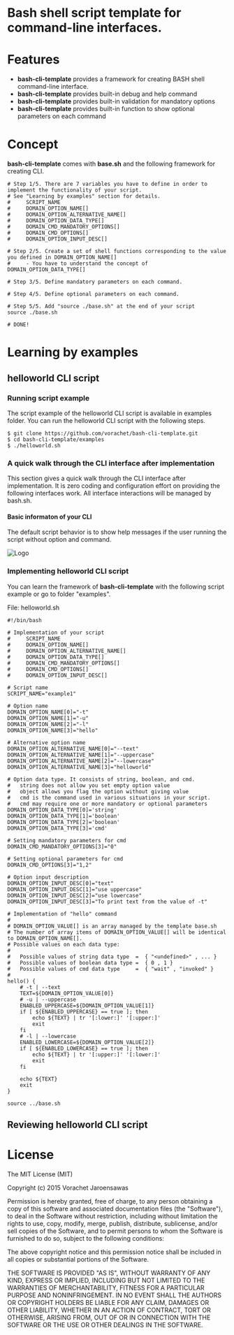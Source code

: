 
# Bash shell script template for command-line interfaces.

# Features

 * **bash-cli-template** provides a framework for creating BASH shell command-line interface.
 * **bash-cli-template** provides built-in debug and help command
 * **bash-cli-template** provides built-in validation for mandatory options 
 * **bash-cli-template** provides built-in function to show optional parameters on each command 

# Concept 

**bash-cli-template** comes with **base.sh** and the following framework for creating CLI.

```
# Step 1/5. There are 7 variables you have to define in order to implement the functionality of your script.
# See "Learning by examples" section for details.
#     SCRIPT_NAME
#     DOMAIN_OPTION_NAME[]
#     DOMAIN_OPTION_ALTERNATIVE_NAME[]
#     DOMAIN_OPTION_DATA_TYPE[]
#     DOMAIN_CMD_MANDATORY_OPTIONS[]
#     DOMAIN_CMD_OPTIONS[]
#     DOMAIN_OPTION_INPUT_DESC[]

# Step 2/5. Create a set of shell functions corresponding to the value you defined in DOMAIN_OPTION_NAME[]
#     - You have to understand the concept of DOMAIN_OPTION_DATA_TYPE[]   

# Step 3/5. Define mandatory parameters on each command.

# Step 4/5. Define optional parameters on each command.

# Step 5/5. Add "source ./base.sh" at the end of your script
source ./base.sh

# DONE!
```
# Learning by examples

## helloworld CLI script  

### Running script example

The script example of the helloworld CLI script is available in examples folder. 
You can run the helloworld CLI script with the following steps.

```
$ git clone https://github.com/vorachet/bash-cli-template.git
$ cd bash-cli-template/examples
$ ./helloworld.sh
```

###  A quick walk through the CLI interface after implementation

This section gives a quick walk through the CLI interface after implementation. It is zero coding and configuration effort on providing the following interfaces work. All interface interactions will be managed by bash.sh.

#### Basic informaton of your CLI

The default script behavior is to show help messages if the user running the script without option and command.

![Logo](https://github.com/vorachet/bash-cli-template/raw/master/screenshot/1.jpg)


###  Implementing helloworld CLI script 

You can learn the framework of **bash-cli-template** with the following script example or go to folder "examples".

File: helloworld.sh
```
#!/bin/bash

# Implementation of your script 
#     SCRIPT_NAME
#     DOMAIN_OPTION_NAME[]
#     DOMAIN_OPTION_ALTERNATIVE_NAME[]
#     DOMAIN_OPTION_DATA_TYPE[]
#     DOMAIN_CMD_MANDATORY_OPTIONS[]
#     DOMAIN_CMD_OPTIONS[]
#     DOMAIN_OPTION_INPUT_DESC[]

# Script name
SCRIPT_NAME="example1"

# Option name
DOMAIN_OPTION_NAME[0]="-t"
DOMAIN_OPTION_NAME[1]="-u"
DOMAIN_OPTION_NAME[2]="-l"
DOMAIN_OPTION_NAME[3]="hello"

# Alternative option name
DOMAIN_OPTION_ALTERNATIVE_NAME[0]="--text"
DOMAIN_OPTION_ALTERNATIVE_NAME[1]="--uppercase"
DOMAIN_OPTION_ALTERNATIVE_NAME[2]="--lowercase"
DOMAIN_OPTION_ALTERNATIVE_NAME[3]="helloworld" 

# Option data type. It consists of string, boolean, and cmd.
# 	string does not allow you set empty option value
# 	object allows you flag the option without giving value
# 	cmd is the command used in various situations in your script. 
#	cmd may require one or more mandatory or optional parameters
DOMAIN_OPTION_DATA_TYPE[0]='string'
DOMAIN_OPTION_DATA_TYPE[1]='boolean'
DOMAIN_OPTION_DATA_TYPE[2]='boolean'
DOMAIN_OPTION_DATA_TYPE[3]='cmd'

# Setting mandatory parameters for cmd
DOMAIN_CMD_MANDATORY_OPTIONS[3]="0"

# Setting optional parameters for cmd
DOMAIN_CMD_OPTIONS[3]="1,2"

# Option input description
DOMAIN_OPTION_INPUT_DESC[0]="text"
DOMAIN_OPTION_INPUT_DESC[1]="use uppercase"
DOMAIN_OPTION_INPUT_DESC[2]="use lowercase"
DOMAIN_OPTION_INPUT_DESC[3]="To print text from the value of -t"

# Implementation of "hello" command
# 
# DOMAIN_OPTION_VALUE[] is an array managed by the template base.sh
# The number of array items of DOMAIN_OPTION_VALUE[] will be identical to DOMAIN_OPTION_NAME[].
# Possible values on each data type: 
# 
#   Possible values of string data type  =  { "<undefined>" , ... }
#   Possible values of boolean data type =  { 0 , 1 }
#   Possible values of cmd data type     =  { "wait" , "invoked" }
# 
hello() {
    # -t | --text
    TEXT=${DOMAIN_OPTION_VALUE[0]}
    # -u | --uppercase
    ENABLED_UPPERCASE=${DOMAIN_OPTION_VALUE[1]}
    if [ ${ENABLED_UPPERCASE} == true ]; then
        echo ${TEXT} | tr '[:lower:]' '[:upper:]'
        exit
    fi 
    # -l | --lowercase
    ENABLED_LOWERCASE=${DOMAIN_OPTION_VALUE[2]}
    if [ ${ENABLED_LOWERCASE} == true ]; then
        echo ${TEXT} | tr '[:upper:]' '[:lower:]'
        exit
    fi 

    echo ${TEXT}
    exit
}

source ../base.sh

``` 

## Reviewing helloworld CLI script  

# License 

The MIT License (MIT)

Copyright (c) 2015 Vorachet Jaroensawas 

Permission is hereby granted, free of charge, to any person obtaining a copy
of this software and associated documentation files (the "Software"), to deal
in the Software without restriction, including without limitation the rights
to use, copy, modify, merge, publish, distribute, sublicense, and/or sell
copies of the Software, and to permit persons to whom the Software is
furnished to do so, subject to the following conditions:

The above copyright notice and this permission notice shall be included in all
copies or substantial portions of the Software.

THE SOFTWARE IS PROVIDED "AS IS", WITHOUT WARRANTY OF ANY KIND, EXPRESS OR
IMPLIED, INCLUDING BUT NOT LIMITED TO THE WARRANTIES OF MERCHANTABILITY,
FITNESS FOR A PARTICULAR PURPOSE AND NONINFRINGEMENT. IN NO EVENT SHALL THE
AUTHORS OR COPYRIGHT HOLDERS BE LIABLE FOR ANY CLAIM, DAMAGES OR OTHER
LIABILITY, WHETHER IN AN ACTION OF CONTRACT, TORT OR OTHERWISE, ARISING FROM,
OUT OF OR IN CONNECTION WITH THE SOFTWARE OR THE USE OR OTHER DEALINGS IN THE
SOFTWARE.
